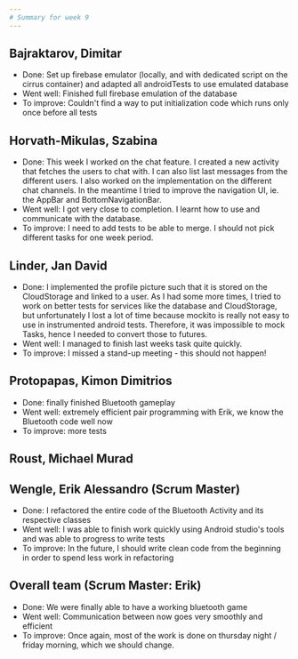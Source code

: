 ```yaml
---
# Summary for week 9
---
```


## Bajraktarov, Dimitar
- Done: Set up firebase emulator (locally, and with dedicated script on the cirrus container) and adapted all androidTests to use emulated database
- Went well: Finished full firebase emulation of the database
- To improve: Couldn't find a way to put initialization code which runs only once before all tests

## Horvath-Mikulas, Szabina
- Done: This week I worked on the chat feature. I created a new activity that fetches the users to chat with. I can also list last messages from the different users. I also worked on the implementation on the different chat channels. In the meantime I tried to improve the navigation UI, ie. the AppBar and BottomNavigationBar.
- Went well: I got very close to completion. I learnt how to use and communicate with the database.
- To improve: I need to add tests to be able to merge. I should not pick different tasks for one week period.

## Linder, Jan David
- Done: I implemented the profile picture such that it is stored on the CloudStorage and linked to a user. As I had some more times, I tried to work on better tests for services like the database and CloudStorage, but unfortunately I lost a lot of time because mockito is really not easy to use in instrumented android tests. Therefore, it was impossible to mock Tasks, hence I needed to convert those to futures.
- Went well: I managed to finish last weeks task quite quickly.
- To improve: I missed a stand-up meeting - this should not happen!

## Protopapas, Kimon Dimitrios
- Done: finally finished Bluetooth gameplay
- Went well: extremely efficient pair programming with Erik, we know the Bluetooth code well now
- To improve: more tests

## Roust, Michael Murad


## Wengle, Erik Alessandro (Scrum Master)
- Done: I refactored the entire code of the Bluetooth Activity and its respective classes
- Went well: I was able to finish work quickly using Android studio's tools and was able to progress to write tests
- To improve: In the future, I should write clean code from the beginning in order to spend less work in refactoring

## Overall team (Scrum Master: Erik)
- Done: We were finally able to have a working bluetooth game
- Went well: Communication between now goes very smoothly and efficient
- To improve: Once again, most of the work is done on thursday night / friday morning, which we should change.
